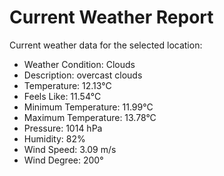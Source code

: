 # Current Weather Report
Current weather data for the selected location:
- Weather Condition: Clouds
- Description: overcast clouds
- Temperature: 12.13°C
- Feels Like: 11.54°C
- Minimum Temperature: 11.99°C
- Maximum Temperature: 13.78°C
- Pressure: 1014 hPa
- Humidity: 82%
- Wind Speed: 3.09 m/s
- Wind Degree: 200°
